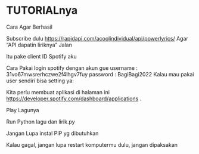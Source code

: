 # TUTORIALnya

Cara Agar Berhasil

Subscribe dulu https://rapidapi.com/acoolindividual/api/powerlyrics/
Agar “API dapatin liriknya” Jalan

Itu pake client ID Spotify aku

Cara Pakai
login spotify dengan akun gue
username : 31vo67mwsrerhczwe2f4lhgv7fuy
password : BagiBagi2022
Kalau mau pakai user sendiri bisa setting ya:


Kita perlu membuat aplikasi di halaman ini https://developer.spotify.com/dashboard/applications .


Play Lagunya

Run Python lagu dan lirik.py


Jangan Lupa instal PIP yg dibutuhkan

Kalau gagal, jangan lupa restart komputermu dulu, jangan dipaksakan
